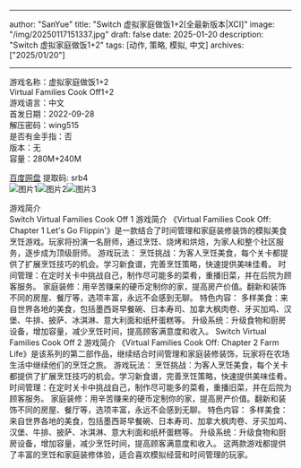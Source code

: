 
---
author: "SanYue"
title: "Switch 虚拟家庭做饭1+2[全最新版本|XCI]"
image: "/img/20250117151337.jpg"
draft: false
date: 2025-01-20
description: "Switch 虚拟家庭做饭1+2"
tags: [动作, 策略, 模拟, 中文]
archives: ["2025/01/20"]

---

游戏名称：虚拟家庭做饭1+2   
Virtual Families Cook Off1+2    
游戏语言：中文  
首发日期：2022-09-28  
解压密码：wing515  
是否有金手指：否  
版本：无   
容量：280M+240M

[百度网盘](https://pan.baidu.com/s/1IJrYzLU_xr3kPnQKuTXmxg) 提取码: srb4  
![图片1](/img/66b1cf.jpg)![图片2](/img/94f257.jpg)![图片3](/img/bd262a.jpg)  

游戏简介  
Switch Virtual Families Cook Off 1 游戏简介
《Virtual Families Cook Off: Chapter 1 Let's Go Flippin'》是一款结合了时间管理和家庭装修装饰的模拟美食烹饪游戏。玩家将扮演一名厨师，通过烹饪、烧烤和烘焙，为家人和整个社区服务，逐步成为顶级厨师。
游戏玩法：
烹饪挑战：为客人烹饪美食，每个关卡都提供了扩展烹饪技巧的机会。学习新食谱，完善烹饪策略，快速提供美味佳肴。
时间管理：在定时关卡中挑战自己，制作尽可能多的菜肴，重播旧菜，并在后院为顾客服务。
家庭装修：用辛苦赚来的硬币定制你的家，提高房产价值。翻新和装饰不同的房屋、餐厅等，选项丰富，永远不会感到无聊。
特色内容：
多样美食：来自世界各地的美食，包括墨西哥早餐碗、日本寿司、加拿大枫肉卷、牙买加鸡、汉堡、牛排、披萨、冰淇淋、意大利面和纸杯蛋糕等。
升级系统：升级食物和厨房设备，增加容量，减少烹饪时间，提高顾客满意度和收入。
Switch Virtual Families Cook Off 2 游戏简介
《Virtual Families Cook Off: Chapter 2 Farm Life》是该系列的第二部作品，继续结合时间管理和家庭装修装饰，玩家将在农场生活中继续他们的烹饪之旅。
游戏玩法：
烹饪挑战：为客人烹饪美食，每个关卡都提供了扩展烹饪技巧的机会。学习新食谱，完善烹饪策略，快速提供美味佳肴。
时间管理：在定时关卡中挑战自己，制作尽可能多的菜肴，重播旧菜，并在后院为顾客服务。
家庭装修：用辛苦赚来的硬币定制你的家，提高房产价值。翻新和装饰不同的房屋、餐厅等，选项丰富，永远不会感到无聊。
特色内容：
多样美食：来自世界各地的美食，包括墨西哥早餐碗、日本寿司、加拿大枫肉卷、牙买加鸡、汉堡、牛排、披萨、冰淇淋、意大利面和纸杯蛋糕等。
升级系统：升级食物和厨房设备，增加容量，减少烹饪时间，提高顾客满意度和收入。
这两款游戏都提供了丰富的烹饪和家庭装修体验，适合喜欢模拟经营和时间管理的玩家。
